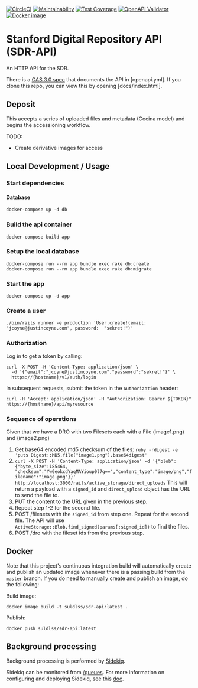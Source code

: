 [![CircleCI](https://circleci.com/gh/sul-dlss/sdr-api.svg?style=svg)](https://circleci.com/gh/sul-dlss/sdr-api)
[![Maintainability](https://api.codeclimate.com/v1/badges/6e11d54474bfaf70480b/maintainability)](https://codeclimate.com/github/sul-dlss/sdr-api/maintainability)
[![Test Coverage](https://api.codeclimate.com/v1/badges/6e11d54474bfaf70480b/test_coverage)](https://codeclimate.com/github/sul-dlss/sdr-api/test_coverage)
[![OpenAPI Validator](http://validator.swagger.io/validator?url=https://raw.githubusercontent.com/sul-dlss/sdr-api/master/openapi.yml)](http://validator.swagger.io/validator/debug?url=https://raw.githubusercontent.com/sul-dlss/sdr-api/master/openapi.yml)
[![Docker image](https://images.microbadger.com/badges/image/suldlss/sdr-api.svg)](https://microbadger.com/images/suldlss/sdr-api "Get your own image badge on microbadger.com")

# Stanford Digital Repository API (SDR-API)

An HTTP API for the SDR.

There is a [OAS 3.0 spec](http://spec.openapis.org/oas/v3.0.2) that documents the API in [openapi.yml].  If you clone this repo, you can view this by opening [docs/index.html].

## Deposit
This accepts a series of uploaded files and metadata (Cocina model) and begins the accessioning workflow.

TODO:
  - Create derivative images for access

## Local Development / Usage

### Start dependencies

#### Database

```
docker-compose up -d db
```

### Build the api container

```
docker-compose build app
```

### Setup the local database

```
docker-compose run --rm app bundle exec rake db:create
docker-compose run --rm app bundle exec rake db:migrate
```

### Start the app

```
docker-compose up -d app
```

### Create a user

```
./bin/rails runner -e production 'User.create!(email: "jcoyne@justincoyne.com", password:  "sekret!")'
```

### Authorization

Log in to get a token by calling:

```
curl -X POST -H 'Content-Type: application/json' \
  -d '{"email":"jcoyne@justincoyne.com","password":"sekret!"}' \
  https://{hostname}/v1/auth/login
```

In subsequent requests, submit the token in the `Authorization` header:


```
curl -H 'Accept: application/json' -H "Authorization: Bearer ${TOKEN}" https://{hostname}/api/myresource
```


### Sequence of operations

Given that we have a DRO with two Filesets each with a File (image1.png) and (image2.png)

1. Get base64 encoded md5 checksum of the files: `ruby -rdigest -e 'puts Digest::MD5.file("image1.png").base64digest'`
1. `curl -X POST -H 'Content-Type: application/json' -d '{"blob":{"byte_size":185464, "checksum":"Yw6eokcdYaqMAYioup0l7g==","content_type":"image/png","filename":"image.png"}}' http://localhost:3000/rails/active_storage/direct_uploads`
  This will return a payload with a `signed_id` and `direct_upload` object has the URL to send the file to.
1. PUT the content to the URL given in the previous step.
1. Repeat step 1-2 for the second file.
1. POST /filesets with the `signed_id` from step one.  Repeat for the second file. The API will use `ActiveStorage::Blob.find_signed(params[:signed_id])` to find the files.
1. POST /dro with the fileset ids from the previous step.

## Docker

Note that this project's continuous integration build will automatically create and publish an updated image whenever there is a passing build from the `master` branch. If you do need to manually create and publish an image, do the following:

Build image:
```
docker image build -t suldlss/sdr-api:latest .
```

Publish:
```
docker push suldlss/sdr-api:latest
```

## Background processing
Background processing is performed by [Sidekiq](https://github.com/mperham/sidekiq).

Sidekiq can be monitored from [/queues](http://localhost:3000/queues).
For more information on configuring and deploying Sidekiq, see this [doc](https://github.com/sul-dlss/DevOpsDocs/blob/master/projects/sul-requests/background_jobs.md).
